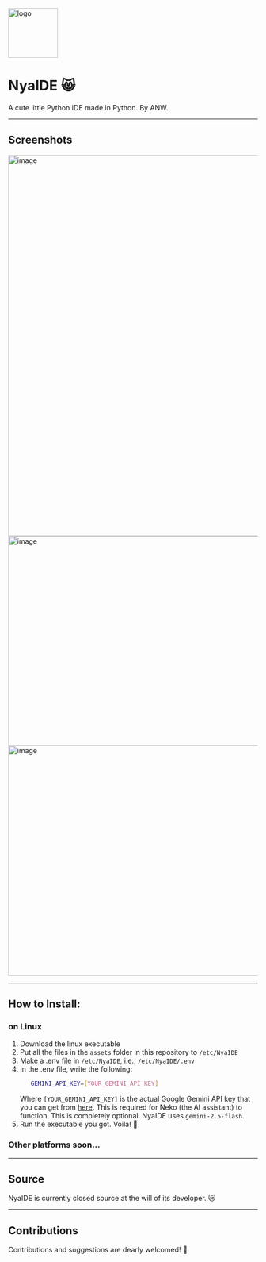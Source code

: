 <img width="100" height="100" alt="logo" src="https://github.com/user-attachments/assets/3c77fa5d-b1cf-48ea-aa09-73582f28e5cc" />

# NyaIDE 😸
A cute little Python IDE made in Python. By ANW.

---

## Screenshots
<img width="1366" height="768" alt="image" src="https://github.com/user-attachments/assets/0e379715-66b5-45e6-a5ae-80c9518d3c31" />
<img width="625" height="422" alt="image" src="https://github.com/user-attachments/assets/331a3b16-79a7-4624-9830-f18d5d0c93e3" />
<img width="848" height="465" alt="image" src="https://github.com/user-attachments/assets/59b19241-b413-4b62-801f-35bdbe00194a" />

---

## How to Install:
### on Linux

1. Download the linux executable
2. Put all the files in the `assets` folder in this repository to `/etc/NyaIDE`
3. Make a .env file in `/etc/NyaIDE`, i.e., `/etc/NyaIDE/.env`
4. In the .env file, write the following:
   ```bash
      GEMINI_API_KEY=[YOUR_GEMINI_API_KEY]
   ```
   Where `[YOUR_GEMINI_API_KEY]` is the actual Google Gemini API key that you can get from [here](https://aistudio.google.com/api-keys).
   This is required for Neko (the AI assistant) to function. This is completely optional. NyaIDE uses `gemini-2.5-flash`.
5. Run the executable you got. Voila! 🎊

### Other platforms soon...

---

## Source
NyaIDE is currently closed source at the will of its developer. 😿

---

## Contributions
Contributions and suggestions are dearly welcomed! 💖
